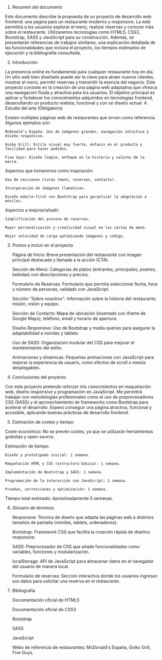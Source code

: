1. Resumen del documento 

Este documento describe la propuesta de un proyecto de desarrollo web frontend: una página para un restaurante moderno y responsive. La web permitirá a los usuarios explorar el menú, realizar reservas y conocer más sobre el restaurante.
Utilizaremos tecnologías como HTML5, CSS3, Bootstrap, SASS y JavaScript para su construcción. Además, se presentarán referencias de trabajos similares, una explicación detallada de las funcionalidades que incluirá el proyecto, los tiempos estimados de ejecución y la bibliografía consultada.

2. Introducción 

La presencia online es fundamental para cualquier restaurante hoy en día. Un sitio web bien diseñado puede ser la clave para atraer nuevos clientes, mostrar el menú, permitir reservas y transmitir la esencia del negocio.
Este proyecto consiste en la creación de una página web adaptativa que ofrezca una navegación fluida y atractiva para los usuarios.
El objetivo principal es aplicar y fortalecer los conocimientos adquiridos en tecnologías frontend, desarrollando un producto realista, funcional y con un diseño actual.
4. Estudio del arte (Obligatorio)

Existen múltiples páginas web de restaurantes que sirven como referencia.
Algunos ejemplos son:

    McDonald's España: Uso de imágenes grandes, navegación intuitiva y diseño responsive.

    Goiko Grill: Estilo visual muy fuerte, énfasis en el producto y facilidad para hacer pedidos.

    Five Guys: Diseño limpio, enfoque en la historia y valores de la marca.

Aspectos que tomaremos como inspiración:

    Uso de secciones claras (menú, reservas, contacto).

    Incorporación de imágenes llamativas.

    Diseño mobile-first con Bootstrap para garantizar la adaptación a móviles.

Aspectos a mejorar/añadir:

    Simplificación del proceso de reservas.

    Mayor personalización y creatividad visual en las cartas de menú.

    Mejor velocidad de carga optimizando imágenes y código.

3. Puntos a incluir en el proyecto

    Página de Inicio: Breve presentación del restaurante con imagen principal destacada y llamada a la acción (CTA).

    Sección de Menú: Categorías de platos (entrantes, principales, postres, bebidas) con descripciones y precios.

    Formulario de Reservas: Formulario que permita seleccionar fecha, hora y número de personas, validado con JavaScript.

    Sección "Sobre nosotros": Información sobre la historia del restaurante, misión, visión y equipo.

    Sección de Contacto: Mapa de ubicación (insertado con iframe de Google Maps), teléfono, email y horario de apertura.

    Diseño Responsive: Uso de Bootstrap y media queries para asegurar la adaptabilidad a móviles y tablets.

    Uso de SASS: Organización modular del CSS para mejorar el mantenimiento del estilo.

    Animaciones y dinámicas: Pequeñas animaciones con JavaScript para mejorar la experiencia de usuario, como efectos de scroll o menús desplegables.


4. Conclusiones del proyecto 

Con este proyecto pretendo reforzar mis conocimientos en maquetación web, diseño responsive y programación en JavaScript.
Me permitirá trabajar con metodologías profesionales como el uso de preprocesadores CSS (SASS) y el aprovechamiento de frameworks como Bootstrap para acelerar el desarrollo.
Espero conseguir una página atractiva, funcional y accesible, aplicando buenas prácticas de desarrollo frontend.

5. Estimación de costes y tiempo 

Coste económico: No se prevén costes, ya que se utilizarán herramientas gratuitas y open-source.

Estimación de tiempo:

    Diseño y prototipado inicial: 1 semana.

    Maquetación HTML y CSS (estructura básica): 1 semana.

    Implementación de Bootstrap y SASS: 1 semana.

    Programación de la interacción con JavaScript: 1 semana.

    Pruebas, correcciones y optimización: 1 semana.

Tiempo total estimado: Aproximadamente 5 semanas.

6. Glosario de términos 

    Responsive: Técnica de diseño que adapta las páginas web a distintos tamaños de pantalla (móviles, tablets, ordenadores).

    Bootstrap: Framework CSS que facilita la creación rápida de diseños responsive.

    SASS: Preprocesador de CSS que añade funcionalidades como variables, funciones y modularización.

    localStorage: API de JavaScript para almacenar datos en el navegador del usuario de manera local.

    Formulario de reservas: Sección interactiva donde los usuarios ingresan sus datos para solicitar una reserva en el restaurante.

7. Bibliografía 

    Documentación oficial de HTML5

    Documentación oficial de CSS3

    Bootstrap

    SASS

    JavaScript

    Webs de referencia de restaurantes: McDonald's España, Goiko Grill, Five Guys.
